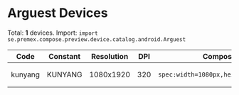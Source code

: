 # Arguest Devices

Total: **1** devices. Import: `import se.premex.compose.preview.device.catalog.android.Arguest`

| Code | Constant | Resolution | DPI | Compose Spec | Preview Usage |
|------|----------|------------|-----|-------------|---------------|
| kunyang | KUNYANG | 1080x1920 | 320 | `spec:width=1080px,height=1920px,dpi=320` | `@Preview(device = Arguest.KUNYANG)` |

<!-- Generated automatically. Do not edit manually. -->
